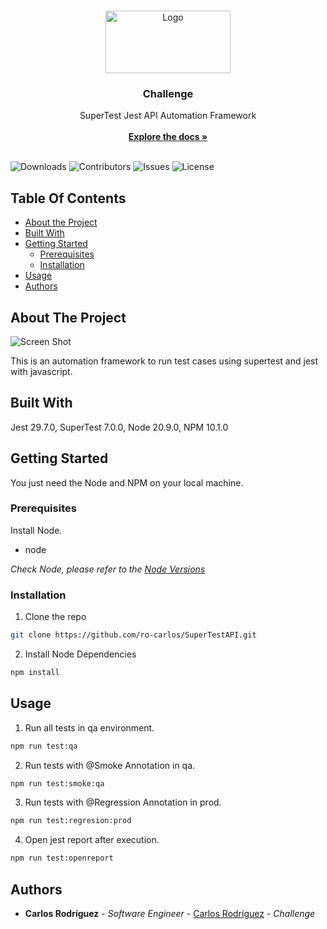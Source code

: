 <br/>
<p align="center">
  <a href="https://github.com/ro-carlos/SuperTestAPI">
    <img src="https://jestjs.io/img/opengraph.png" alt="Logo" width="200" height="100">
  </a>

  <h3 align="center">Challenge</h3>

  <p align="center">
    SuperTest Jest API Automation Framework
    <br/>
    <br/>
    <a href="https://github.com/ro-carlos/SuperTestAPI"><strong>Explore the docs »</strong></a>
    <br/>
    <br/>
  </p>
</p>

![Downloads](https://img.shields.io/github/downloads/ro-carlos/SuperTestAPI/total) ![Contributors](https://img.shields.io/github/contributors/ro-carlos/SuperTestAPI?color=dark-green) ![Issues](https://img.shields.io/github/issues/ro-carlos/SuperTestAPI) ![License](https://img.shields.io/github/license/ro-carlos/SuperTestAPI)

## Table Of Contents

- [About the Project](#about-the-project)
- [Built With](#built-with)
- [Getting Started](#getting-started)
  - [Prerequisites](#prerequisites)
  - [Installation](#installation)
- [Usage](#usage)
- [Authors](#authors)

## About The Project

![Screen Shot](https://drive.google.com/uc?export=view&id=1vFs_3K-ZepBrWIh-50SbDBndsoK4DE69)

This is an automation framework to run test cases using supertest and jest with javascript.

## Built With

Jest 29.7.0, SuperTest 7.0.0, Node 20.9.0, NPM 10.1.0

## Getting Started

You just need the Node and NPM on your local machine.

### Prerequisites

Install Node.

- node

_Check Node, please refer to the [Node Versions](https://nodejs.org/en/download)_

### Installation

1. Clone the repo

```sh
git clone https://github.com/ro-carlos/SuperTestAPI.git
```

2. Install Node Dependencies

```sh
npm install
```

## Usage

1. Run all tests in qa environment.

```sh
npm run test:qa
```

2. Run tests with @Smoke Annotation in qa.

```sh
npm run test:smoke:qa
```

3. Run tests with @Regression Annotation in prod.

```sh
npm run test:regresion:prod
```

4. Open jest report after execution.

```sh
npm run test:openreport
```

## Authors

- **Carlos Rodríguez** - _Software Engineer_ - [Carlos Rodríguez](https://github.com/ro-carlos/) - _Challenge_
